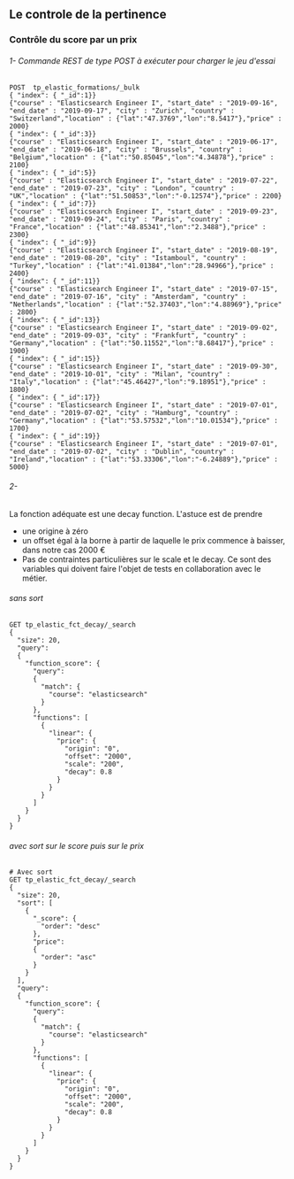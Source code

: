 ## Le controle de la pertinence
### Contrôle du score par un prix


###### 1- Commande REST de type POST à exécuter pour charger le jeu d'essai 

```shell
POST  tp_elastic_formations/_bulk
{ "index": { "_id":1}}
{"course" : "Elasticsearch Engineer I", "start_date" : "2019-09-16", "end_date" : "2019-09-17", "city" : "Zurich", "country" : "Switzerland","location" : {"lat":"47.3769","lon":"8.5417"},"price" : 2000}
{ "index": { "_id":3}}
{"course" : "Elasticsearch Engineer I", "start_date" : "2019-06-17", "end_date" : "2019-06-18", "city" : "Brussels", "country" : "Belgium","location" : {"lat":"50.85045","lon":"4.34878"},"price" : 2100}
{ "index": { "_id":5}}
{"course" : "Elasticsearch Engineer I", "start_date" : "2019-07-22", "end_date" : "2019-07-23", "city" : "London", "country" : "UK","location" : {"lat":"51.50853","lon":"-0.12574"},"price" : 2200}
{ "index": { "_id":7}}
{"course" : "Elasticsearch Engineer I", "start_date" : "2019-09-23", "end_date" : "2019-09-24", "city" : "Paris", "country" : "France","location" : {"lat":"48.85341","lon":"2.3488"},"price" : 2300}
{ "index": { "_id":9}}
{"course" : "Elasticsearch Engineer I", "start_date" : "2019-08-19", "end_date" : "2019-08-20", "city" : "Istamboul", "country" : "Turkey","location" : {"lat":"41.01384","lon":"28.94966"},"price" : 2400}
{ "index": { "_id":11}}
{"course" : "Elasticsearch Engineer I", "start_date" : "2019-07-15", "end_date" : "2019-07-16", "city" : "Amsterdam", "country" : "Netherlands","location" : {"lat":"52.37403","lon":"4.88969"},"price" : 2800}
{ "index": { "_id":13}}
{"course" : "Elasticsearch Engineer I", "start_date" : "2019-09-02", "end_date" : "2019-09-03", "city" : "Frankfurt", "country" : "Germany","location" : {"lat":"50.11552","lon":"8.68417"},"price" : 1900}
{ "index": { "_id":15}}
{"course" : "Elasticsearch Engineer I", "start_date" : "2019-09-30", "end_date" : "2019-10-01", "city" : "Milan", "country" : "Italy","location" : {"lat":"45.46427","lon":"9.18951"},"price" : 1800}
{ "index": { "_id":17}}
{"course" : "Elasticsearch Engineer I", "start_date" : "2019-07-01", "end_date" : "2019-07-02", "city" : "Hamburg", "country" : "Germany","location" : {"lat":"53.57532","lon":"10.01534"},"price" : 1700}
{ "index": { "_id":19}}
{"course" : "Elasticsearch Engineer I", "start_date" : "2019-07-01", "end_date" : "2019-07-02", "city" : "Dublin", "country" : "Ireland","location" : {"lat":"53.33306","lon":"-6.24889"},"price" : 5000}
```



###### 2- 
La fonction adéquate est une decay function. L'astuce est de prendre 
* une origine à zéro 
* un offset égal à la borne à partir de laquelle le prix commence à baisser, dans notre cas 2000 €
* Pas de contraintes particulières sur le scale et le decay. Ce sont des variables qui doivent faire l'objet de tests en collaboration avec le métier. 

###### sans sort
```
GET tp_elastic_fct_decay/_search
{
  "size": 20, 
  "query": 
  {
    "function_score": {
      "query": 
      {
        "match": {
          "course": "elasticsearch"
        }
      },
      "functions": [
        {
          "linear": {
            "price": {
              "origin": "0",
              "offset": "2000",
              "scale": "200",
              "decay": 0.8
            }
          }
        }
      ]
    }
  }
}
```




###### avec sort sur le score puis sur le prix
```
# Avec sort
GET tp_elastic_fct_decay/_search
{
  "size": 20, 
  "sort": [
    {
      "_score": {
        "order": "desc"
      },
      "price": 
      {
        "order": "asc"
      }
    }
  ], 
  "query": 
  {
    "function_score": {
      "query": 
      {
        "match": {
          "course": "elasticsearch"
        }
      },
      "functions": [
        {
          "linear": {
            "price": {
              "origin": "0",
              "offset": "2000",
              "scale": "200",
              "decay": 0.8
            }
          }
        }
      ]
    }
  }
}
```
